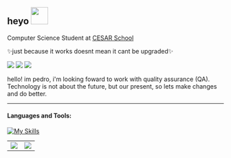 ## heyo <img src="https://c.tenor.com/nHBgEK6zEQMAAAAj/cat-gray.gif" width="40">

Computer Science Student at [CESAR School](https://www.cesar.school/) 

✨just because it works doesnt mean it cant be upgraded✨


  <a href="https://www.linkedin.com/in/pedro-vieira-733151234/" target="_blank"><img src="https://img.shields.io/badge/-LinkedIn-%230077B5?style=for-the-badge&logo=linkedin&logoColor=white" target="_blank"></a> 
  <a href = "mailto:pevscc@gmail.com"><img src="https://img.shields.io/badge/-Gmail-%23333?style=for-the-badge&logo=gmail&logoColor=white" target="_blank"></a>
  <a href="https://steamcommunity.com/profiles/76561198355975616/" target="_blank"><img src="https://img.shields.io/badge/steam-%23000000.svg?style=for-the-badge&logo=steam&logoColor=white" target="_blank"></a> 


hello! im pedro, i'm looking foward to work with quality assurance (QA).
Technology is not about the future, but our present, so lets make changes and do better.

---

#### Languages and Tools:

[![My Skills](https://skills.thijs.gg/icons?i=py,c,cpp,git,figma&theme=dark)](https://skills.thijs.gg)

<table align="center" style="margin: 0px auto;">
  <tr>
      <td><img src ="https://github-readme-stats.vercel.app/api?username=PedroEVieira&show_icons=true&count_private=true&theme=darcula&hide_border=true,contribs&bg_color=00000000"></td>
      <td><img src ="https://github-readme-stats.vercel.app/api/top-langs/?username=PedroEVieira&layout=compact&hide_border=true&theme=darcula&bg_color=00000000&hide=html"></td>
  </tr>   
</table>
